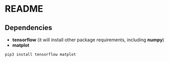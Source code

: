 # README

## Dependencies
- **tensorflow** (it will install other package requirements, including **numpy**)
- **matplot**

`pip3 install tensorflow matplot`

